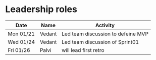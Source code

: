 # Leadership roles
| Date       | Name       | Activity                               |
|------------|------------|----------------------------------------|
| Mon 01/21  | Vedant     | Led team discussion to defeine MVP     |
| Wed 01/24  | Vedant     | Led team discussion of Sprint01        |
| Fri 01/26  | Palvi      | will lead first retro                  |